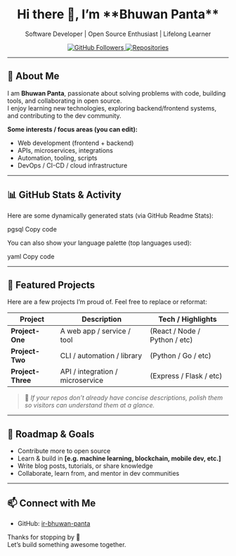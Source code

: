 <!-- Header / Banner -->
<div align="center">
  <h1>Hi there 👋, I’m **Bhuwan Panta**</h1>
  <p>Software Developer | Open Source Enthusiast | Lifelong Learner</p>
  <p>
    <a href="https://github.com/ir-bhuwan-panta">
      <img src="https://img.shields.io/github/followers/ir-bhuwan-panta?label=Follow&style=social" alt="GitHub Followers" />
    </a>
    <a href="https://github.com/ir-bhuwan-panta?tab=repositories">
      <img src="https://img.shields.io/github/repos/ir-bhuwan-panta?color=blue" alt="Repositories" />
    </a>
  </p>
</div>

---

## 🧰 About Me

I am **Bhuwan Panta**, passionate about solving problems with code, building tools, and collaborating in open source.  
I enjoy learning new technologies, exploring backend/frontend systems, and contributing to the dev community.

**Some interests / focus areas (you can edit):**  
- Web development (frontend + backend)  
- APIs, microservices, integrations  
- Automation, tooling, scripts  
- DevOps / CI-CD / cloud infrastructure  

---

## 📊 GitHub Stats & Activity

Here are some dynamically generated stats (via GitHub Readme Stats):


pgsql
Copy code

You can also show your language palette (top languages used):

yaml
Copy code

---

## 🚀 Featured Projects

Here are a few projects I’m proud of. Feel free to replace or reformat:

| Project | Description | Tech / Highlights |
|---|---|---|
| **Project-One** | A web app / service / tool | (React / Node / Python / etc) |
| **Project-Two** | CLI / automation / library | (Python / Go / etc) |
| **Project-Three** | API / integration / microservice | (Express / Flask / etc) |

> 🔧 *If your repos don’t already have concise descriptions, polish them so visitors can understand them at a glance.*

---

## 📅 Roadmap & Goals

- Contribute more to open source  
- Learn & build in **[e.g. machine learning, blockchain, mobile dev, etc.]**  
- Write blog posts, tutorials, or share knowledge  
- Collaborate, learn from, and mentor in dev communities  

---

## 📫 Connect with Me

- GitHub: [ir-bhuwan-panta](https://github.com/ir-bhuwan-panta)  

Thanks for stopping by 👋  
Let’s build something awesome together.
